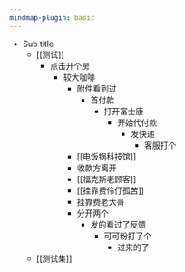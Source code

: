 ```yaml
---
mindmap-plugin: basic
---
```


- Sub title
	- [[测试]]
		- 点击开个房
			- 较大咖啡
				- 附件看到过
					- 首付款
						- 打开富士康
							- 开始代付款
								- 发快递
									- 客服打个
				- [[电饭锅科技馆]]
				- 收款方离开
				- [[福克斯老顾客]]
				- [[挂靠费伶仃孤苦]]
				- 挂靠费老大哥
				- 分开两个
					- 发的看过了反馈
						- 可可粉打了个
							- 过来的了
	- [[测试集]]
